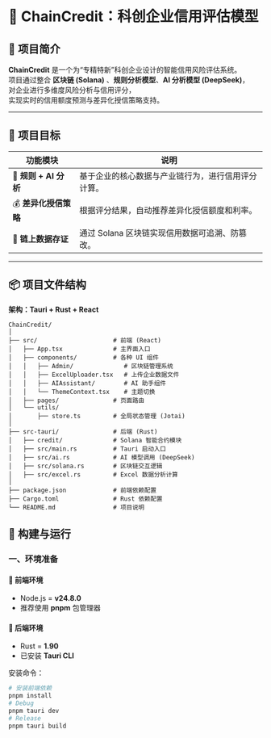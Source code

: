 # 🧭 ChainCredit：科创企业信用评估模型

## 📘 项目简介

**ChainCredit** 是一个为“专精特新”科创企业设计的智能信用风险评估系统。  
项目通过整合 **区块链 (Solana)** 、**规则分析模型**、**AI 分析模型 (DeepSeek)**，  
对企业进行多维度风险分析与信用评分，  
实现实时的信用额度预测与差异化授信策略支持。

---

## 🎯 项目目标

| 功能模块              | 说明                                               |
| --------------------- | -------------------------------------------------- |
| 🧠 **规则 + AI 分析** | 基于企业的核心数据与产业链行为，进行信用评分计算。 |
| 💰 **差异化授信策略** | 根据评分结果，自动推荐差异化授信额度和利率。       |
| 🔗 **链上数据存证**   | 通过 Solana 区块链实现信用数据可追溯、防篡改。     |

---

## 📦 项目文件结构

**架构：Tauri + Rust + React**

```plaintext
ChainCredit/
│
├── src/                     # 前端 (React)
│   ├── App.tsx              # 主界面入口
│   ├── components/          # 各种 UI 组件
│   │   ├── Admin/              # 区块链管理系统
│   │   ├── ExcelUploader.tsx   # 上传企业数据文件
│   │   ├── AIAssistant/        # AI 助手组件
│   │   └── ThemeContext.tsx    # 主题切换
│   ├── pages/               # 页面路由
│   └── utils/
│       ├── store.ts         # 全局状态管理 (Jotai)
│
├── src-tauri/               # 后端 (Rust)
│   ├── credit/              # Solana 智能合约模块
│   ├── src/main.rs          # Tauri 启动入口
│   ├── src/ai.rs            # AI 模型调用 (DeepSeek)
│   ├── src/solana.rs        # 区块链交互逻辑
│   ├── src/excel.rs         # Excel 数据分析计算
│
├── package.json             # 前端依赖配置
├── Cargo.toml               # Rust 依赖配置
└── README.md                # 项目说明
```

## 🧰 构建与运行

### 一、环境准备

#### 🔹 前端环境

- Node.js = **v24.8.0**
- 推荐使用 **pnpm** 包管理器

#### 🔹 后端环境

- Rust = **1.90**
- 已安装 **Tauri CLI**

安装命令：

```bash
# 安装前端依赖
pnpm install
# Debug
pnpm tauri dev
# Release
pnpm tauri build
```
